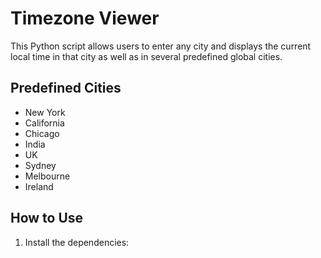 # Timezone Viewer

This Python script allows users to enter any city and displays the current local time in that city as well as in several predefined global cities.

## Predefined Cities
- New York
- California
- Chicago
- India
- UK
- Sydney
- Melbourne
- Ireland

## How to Use

1. Install the dependencies:
